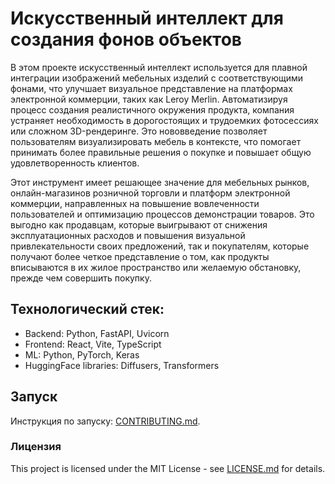#  Искусственный интеллект для создания фонов объектов


В этом проекте искусственный интеллект используется для плавной интеграции изображений мебельных изделий с соответствующими фонами, что улучшает визуальное представление на платформах электронной коммерции, таких как Leroy Merlin. Автоматизируя процесс создания реалистичного окружения продукта, компания устраняет необходимость в дорогостоящих и трудоемких фотосессиях или сложном 3D-рендеринге. Это нововведение позволяет пользователям визуализировать мебель в контексте, что помогает принимать более правильные решения о покупке и повышает общую удовлетворенность клиентов.

Этот инструмент имеет решающее значение для мебельных рынков, онлайн-магазинов розничной торговли и платформ электронной коммерции, направленных на повышение вовлеченности пользователей и оптимизацию процессов демонстрации товаров. Это выгодно как продавцам, которые выигрывают от снижения эксплуатационных расходов и повышения визуальной привлекательности своих предложений, так и покупателям, которые получают более четкое представление о том, как продукты вписываются в их жилое пространство или желаемую обстановку, прежде чем совершить покупку.

## Технологический стек:

- Backend: Python, FastAPI, Uvicorn
- Frontend: React, Vite, TypeScript
- ML: Python, PyTorch, Keras
- HuggingFace libraries: Diffusers, Transformers


## Запуск

Инструкция по запуску: [CONTRIBUTING.md](CONTRIBUTING.md).


### Лицензия


This project is licensed under the MIT License - see [LICENSE.md](LICENSE.md) for details.
